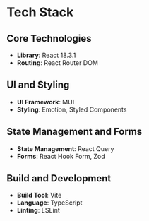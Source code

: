 # Tech Stack

## Core Technologies

- **Library**: React 18.3.1
- **Routing**: React Router DOM

## UI and Styling

- **UI Framework**: MUI
- **Styling**: Emotion, Styled Components

## State Management and Forms

- **State Management**: React Query
- **Forms**: React Hook Form, Zod

## Build and Development

- **Build Tool**: Vite
- **Language**: TypeScript
- **Linting**: ESLint
